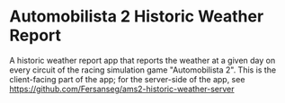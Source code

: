 # Automobilista 2 Historic Weather Report
A historic weather report app that reports the weather at a given day on every circuit of the racing simulation game "Automobilista 2". This is the client-facing part of the app; for the server-side of the app, see https://github.com/Fersanseg/ams2-historic-weather-server
